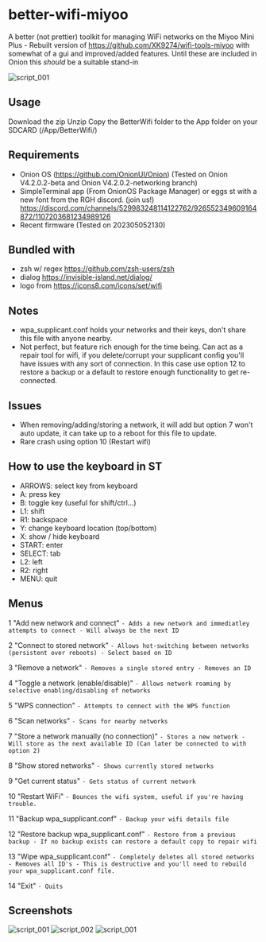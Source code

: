 # better-wifi-miyoo
A better (not prettier) toolkit for managing WiFi networks on the Miyoo Mini Plus - Rebuilt version of https://github.com/XK9274/wifi-tools-miyoo with somewhat of a gui and improved/added features. Until these are included in Onion this *should* be a suitable stand-in

![script_001](https://github.com/XK9274/better-wifi-miyoo/assets/47260768/78de2a92-c2d6-405f-8fe3-906b11ad2c16)

## Usage
Download the zip
Unzip
Copy the BetterWifi folder to the App folder on your SDCARD (/App/BetterWifi/)

## Requirements
- Onion OS (https://github.com/OnionUI/Onion) (Tested on Onion V4.2.0.2-beta and Onion V4.2.0.2-networking branch)
- SimpleTerminal app (From OnionOS Package Manager) or eggs st with a new font from the RGH discord. (join us!) https://discord.com/channels/529983248114122762/926552349609164872/1107203681234989126
- Recent firmware (Tested on 202305052130)

## Bundled with
- zsh w/ regex https://github.com/zsh-users/zsh
- dialog https://invisible-island.net/dialog/
- logo from https://icons8.com/icons/set/wifi

## Notes
- wpa_supplicant.conf holds your networks and their keys, don't share this file with anyone nearby.
- Not perfect, but feature rich enough for the time being. Can act as a repair tool for wifi, if you delete/corrupt your supplicant config you'll have issues with any sort of connection. In this case use option 12 to restore a backup or a default to restore enough functionality to get re-connected.

## Issues
- When removing/adding/storing a network, it will add but option 7 won't auto update, it can take up to a reboot for this file to update.
- Rare crash using option 10 (Restart wifi)

## How to use the keyboard in ST
- ARROWS: select key from keyboard
- A: press key
- B: toggle key (useful for shift/ctrl...)
- L1: shift
- R1: backspace
- Y: change keyboard location (top/bottom)
- X: show / hide keyboard
- START: enter
- SELECT: tab
- L2: left
- R2: right
- MENU: quit

## Menus

1 "Add new network and connect" `- Adds a new network and immediatley attempts to connect - Will always be the next ID`

2 "Connect to stored network" `- Allows hot-switching between networks (persistent over reboots) - Select based on ID`

3 "Remove a network" `- Removes a single stored entry - Removes an ID`

4 "Toggle a network (enable/disable)" `- Allows network roaming by selective enabling/disabling of networks`

5 "WPS connection" `- Attempts to connect with the WPS function`

6 "Scan networks" `- Scans for nearby networks`

7 "Store a network manually (no connection)" `- Stores a new network - Will store as the next available ID (Can later be connected to with option 2)`

8 "Show stored networks" `- Shows currently stored networks`

9 "Get current status" `- Gets status of current network`

10 "Restart WiFi" `- Bounces the wifi system, useful if you're having trouble.`

11 "Backup wpa_supplicant.conf"  `- Backup your wifi details file`

12 "Restore backup wpa_supplicant.conf" `- Restore from a previous backup - If no backup exists can restore a default copy to repair wifi`

13 "Wipe wpa_supplicant.conf" `- Completely deletes all stored networks - Removes all ID's - This is destructive and you'll need to rebuild your wpa_supplicant.conf file. `

14 "Exit" `- Quits`

## Screenshots
![script_001](https://github.com/XK9274/better-wifi-miyoo/assets/47260768/f0a9125f-2fc0-4df3-b381-e103c105a4fe)
![script_002](https://github.com/XK9274/better-wifi-miyoo/assets/47260768/64a9ba9d-8cbd-45b2-b99b-473e68ea31bc)
![script_001](https://github.com/XK9274/better-wifi-miyoo/assets/47260768/214f80c3-6240-4c0c-a143-b0cd3dd93947)


